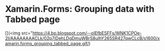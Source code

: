 # Xamarin.Forms: Grouping data with Tabbed page
[](<img src="https://4.bp.blogspot.com/--oIEfbESFFs/WNK1CPOe-2I/AAAAAAAACLk/02p7iDehLDgDmuWBrS8ulhY265SR427qwCLcB/s1600/xamarin.forms_grouping_tabbed_page.gif/)

